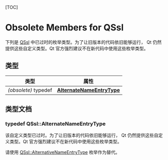 [TOC]



# Obsolete Members for QSsl

下列是 [QSsl](../QSsl/QSsl.md) 中已过时的枚举类型。为了让旧版本的代码依旧能够运行， Qt 仍然提供这些自定义类型。Qt 官方强烈建议不在新代码中使用这些枚举类型。



## 类型

| 类型                 | 属性                                                         |
| -------------------- | ------------------------------------------------------------ |
| *(obsolete)* typedef | **[AlternateNameEntryType](#typedef-qsslalternatenameentrytype)** |



## 类型文档

### typedef QSsl::**AlternateNameEntryType**

该自定义类型已过时。为了让旧版本的代码依旧能够运行， Qt 仍然提供这些自定义类型。Qt 官方强烈建议不在新代码中使用这些枚举类型。

请使用 [QSsl::AlternativeNameEntryType](../QSsl/QSsl.md#enum-qsslalternativenameentrytype) 枚举作为替代。